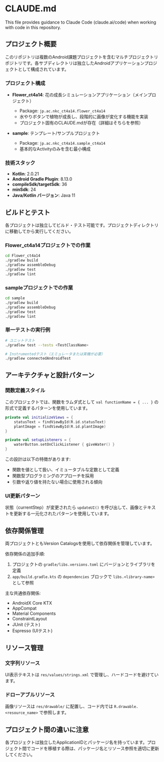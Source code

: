 # CLAUDE.md

This file provides guidance to Claude Code (claude.ai/code) when working with code in this repository.

## プロジェクト概要

このリポジトリは複数のAndroid課題プロジェクトを含むマルチプロジェクトリポジトリです。各サブディレクトリは独立したAndroidアプリケーションプロジェクトとして構成されています。

### プロジェクト構成

- **Flower_ct4a14**: 花の成長シミュレーションアプリケーション（メインプロジェクト）
  - Package: `jp.ac.nkc_ct4a14.flower_ct4a14`
  - 水やりボタンで植物が成長し、段階的に画像が変化する機能を実装
  - プロジェクト固有のCLAUDE.mdが存在（詳細はそちらを参照）

- **sample**: テンプレート/サンプルプロジェクト
  - Package: `jp.ac.nkc_ct4a14.sample_ct4a14`
  - 基本的なActivityのみを含む最小構成

### 技術スタック

- **Kotlin**: 2.0.21
- **Android Gradle Plugin**: 8.13.0
- **compileSdk/targetSdk**: 36
- **minSdk**: 24
- **Java/Kotlin バージョン**: Java 11

## ビルドとテスト

各プロジェクトは独立してビルド・テスト可能です。プロジェクトディレクトリに移動してから実行してください。

### Flower_ct4a14プロジェクトでの作業

```bash
cd Flower_ct4a14
./gradlew build
./gradlew assembleDebug
./gradlew test
./gradlew lint
```

### sampleプロジェクトでの作業

```bash
cd sample
./gradlew build
./gradlew assembleDebug
./gradlew test
./gradlew lint
```

### 単一テストの実行例

```bash
# ユニットテスト
./gradlew test --tests <TestClassName>

# Instrumentedテスト（エミュレータまたは実機が必要）
./gradlew connectedAndroidTest
```

## アーキテクチャと設計パターン

### 関数定義スタイル

このプロジェクトでは、関数をラムダ式として `val functionName = { ... }` の形式で定義するパターンを使用しています。

```kotlin
private val initializeViews = {
    statusText = findViewById(R.id.statusText)
    plantImage = findViewById(R.id.plantImage)
}

private val setupListeners = {
    waterButton.setOnClickListener { giveWater() }
}
```

この設計は以下の特徴があります:
- 関数を値として扱い、イミュータブルな定数として定義
- 関数型プログラミングのアプローチを採用
- 引数や返り値を持たない場合に使用される傾向

### UI更新パターン

状態（currentStep）が変更されたら `updateUI()` を呼び出して、画像とテキストを更新する一元化されたパターンを使用しています。

## 依存関係管理

両プロジェクトともVersion Catalogsを使用して依存関係を管理しています。

依存関係の追加手順:
1. プロジェクトの `gradle/libs.versions.toml` にバージョンとライブラリを定義
2. `app/build.gradle.kts` の `dependencies` ブロックで `libs.<library-name>` として参照

主な共通依存関係:
- AndroidX Core KTX
- AppCompat
- Material Components
- ConstraintLayout
- JUnit (テスト)
- Espresso (UIテスト)

## リソース管理

### 文字列リソース

UI表示テキストは `res/values/strings.xml` で管理し、ハードコードを避けています。

### ドローアブルリソース

画像リソースは `res/drawable/` に配置し、コード内では `R.drawable.<resource_name>` で参照します。

## プロジェクト間の違いに注意

各プロジェクトは独立したApplicationIDとパッケージ名を持っています。プロジェクト間でコードを移植する際は、パッケージ名とリソース参照を適切に更新してください。
